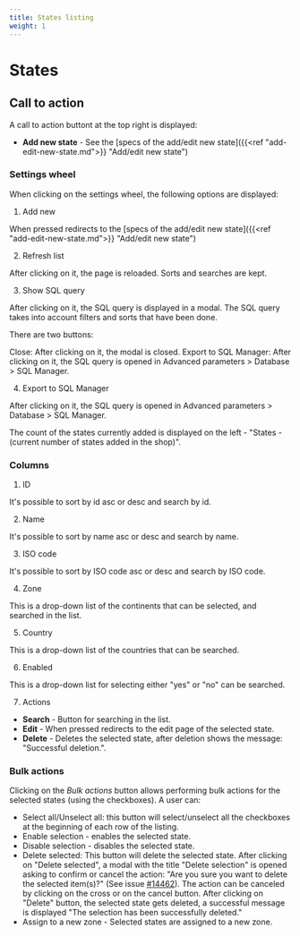 ```yaml
---
title: States listing
weight: 1
---
```


# States

## Call to action

A call to action buttont at the top right is displayed:

 - **Add new state** - See the [specs of the add/edit new state]({{<ref "add-edit-new-state.md">}} "Add/edit new state") 

### Settings wheel

When clicking on the settings wheel, the following options are displayed:

1. Add new

When pressed redirects to the [specs of the add/edit new state]({{<ref "add-edit-new-state.md">}} "Add/edit new state") 

2. Refresh list

After clicking on it, the page is reloaded. Sorts and searches are kept.

3. Show SQL query

After clicking on it, the SQL query is displayed in a modal. The SQL query takes into account filters and sorts that have been done.

There are two buttons:

Close: After clicking on it, the modal is closed.
Export to SQL Manager: After clicking on it, the SQL query is opened in Advanced parameters > Database > SQL Manager.

4. Export to SQL Manager

After clicking on it, the SQL query is opened in Advanced parameters > Database > SQL Manager.

The count of the states currently added is displayed on the left - "States - (current number of states added in the shop)".

### Columns

1. ID

It's possible to sort by id asc or desc and search by id.

2. Name

It's possible to sort by name asc or desc and search by name.

3. ISO code

It's possible to sort by ISO code asc or desc and search by ISO code.

4. Zone

This is a drop-down list of the continents that can be selected, and searched in the list.

5. Country

This is a drop-down list of the countries that can be searched.

6. Enabled

This is a drop-down list for selecting either "yes" or "no" can be searched.

7. Actions

 - **Search** - Button for searching in the list.
 - **Edit** - When pressed redirects to the edit page of the selected state.
 - **Delete** - Deletes the selected state, after deletion shows the message: "Successful deletion.".

### Bulk actions

Clicking on the _Bulk actions_ button allows performing bulk actions for the selected states (using the checkboxes). A user can:

- Select all/Unselect all: this button will select/unselect all the checkboxes at the beginning of each row of the listing.
- Enable selection - enables the selected state.
- Disable selection - disables the selected state.
- Delete selected: This button will delete the selected state. 
After clicking on "Delete selected", a modal with the title "Delete selection" is opened asking to confirm or cancel the action: "Are you sure you want to delete the selected item(s)?" (See issue [#14462](https://github.com/PrestaShop/PrestaShop/issues/14462)). The action can be canceled by clicking on the cross or on the cancel button.
After clicking on "Delete" button, the selected state gets deleted, a successful message is displayed "The selection has been successfully deleted."
- Assign to a new zone - Selected states are assigned to a new zone.
